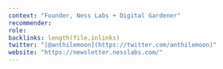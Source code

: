 ```yaml
---
context: "Founder, Ness Labs + Digital Gardener"
recommender:
role:
backlinks: length(file.inlinks) 
twitter: "[@anthilemoon](https://twitter.com/anthilemoon)"
website: "https://newsletter.nesslabs.com/"
---
```


